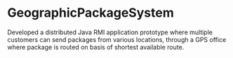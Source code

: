 GeographicPackageSystem
=======================

Developed a distributed Java RMI application prototype where multiple customers can send packages from various locations, through a GPS office where package is routed on basis of shortest available route.
